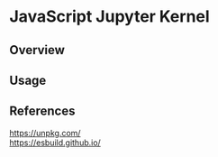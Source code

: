 # JavaScript Jupyter Kernel

## Overview

## Usage

## References
https://unpkg.com/ \
https://esbuild.github.io/